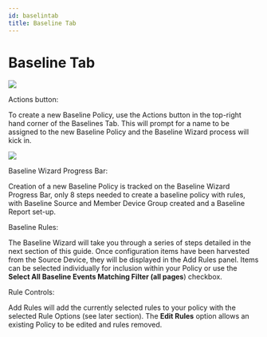 ```yaml
---
id: baselintab
title: Baseline Tab
---
```


# Baseline Tab

![](/img/changetracker/baseline/BaselineTab.png)

Actions button:

To create a new Baseline Policy, use the Actions button in the top-right hand corner of the Baselines Tab. This will prompt for a name to be assigned to the new Baseline Policy and the Baseline Wizard process will kick in.

![](/img/changetracker/baseline/BaselineActionsButton.png)

Baseline Wizard Progress Bar:

Creation of a new Baseline Policy is tracked on the Baseline Wizard Progress Bar, only 8 steps needed to create a baseline policy with rules, with Baseline Source and Member Device Group created and a Baseline Report set-up.

Baseline Rules:

The Baseline Wizard will take you through a series of steps detailed in the next section of this guide. Once configuration items have been harvested from the Source Device, they will be displayed in the Add Rules panel. Items can be selected individually for inclusion within your Policy or use the **Select All Baseline Events Matching Filter (all pages**) checkbox.

Rule Controls:

Add Rules will add the currently selected rules to your policy with the selected Rule Options (see later section). The **Edit Rules** option allows an existing Policy to be edited and rules removed.